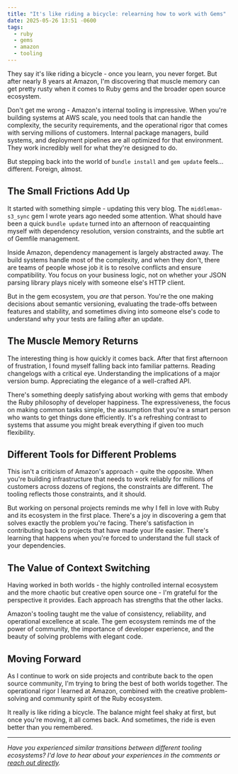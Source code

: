 ```yaml
---
title: "It's like riding a bicycle: relearning how to work with Gems"
date: 2025-05-26 13:51 -0600
tags:
  - ruby
  - gems
  - amazon
  - tooling
---
```


They say it's like riding a bicycle - once you learn, you never forget. But after nearly 8 years at Amazon, I'm discovering that muscle memory can get pretty rusty when it comes to Ruby gems and the broader open source ecosystem.

Don't get me wrong - Amazon's internal tooling is impressive. When you're building systems at AWS scale, you need tools that can handle the complexity, the security requirements, and the operational rigor that comes with serving millions of customers. Internal package managers, build systems, and deployment pipelines are all optimized for that environment. They work incredibly well for what they're designed to do.

But stepping back into the world of `bundle install` and `gem update` feels... different. Foreign, almost.

## The Small Frictions Add Up

It started with something simple - updating this very blog. The `middleman-s3_sync` gem I wrote years ago needed some attention. What should have been a quick `bundle update` turned into an afternoon of reacquainting myself with dependency resolution, version constraints, and the subtle art of Gemfile management.

Inside Amazon, dependency management is largely abstracted away. The build systems handle most of the complexity, and when they don't, there are teams of people whose job it is to resolve conflicts and ensure compatibility. You focus on your business logic, not on whether your JSON parsing library plays nicely with someone else's HTTP client.

But in the gem ecosystem, you *are* that person. You're the one making decisions about semantic versioning, evaluating the trade-offs between features and stability, and sometimes diving into someone else's code to understand why your tests are failing after an update.

## The Muscle Memory Returns

The interesting thing is how quickly it comes back. After that first afternoon of frustration, I found myself falling back into familiar patterns. Reading changelogs with a critical eye. Understanding the implications of a major version bump. Appreciating the elegance of a well-crafted API.

There's something deeply satisfying about working with gems that embody the Ruby philosophy of developer happiness. The expressiveness, the focus on making common tasks simple, the assumption that you're a smart person who wants to get things done efficiently. It's a refreshing contrast to systems that assume you might break everything if given too much flexibility.

## Different Tools for Different Problems

This isn't a criticism of Amazon's approach - quite the opposite. When you're building infrastructure that needs to work reliably for millions of customers across dozens of regions, the constraints are different. The tooling reflects those constraints, and it should.

But working on personal projects reminds me why I fell in love with Ruby and its ecosystem in the first place. There's a joy in discovering a gem that solves exactly the problem you're facing. There's satisfaction in contributing back to projects that have made your life easier. There's learning that happens when you're forced to understand the full stack of your dependencies.

## The Value of Context Switching

Having worked in both worlds - the highly controlled internal ecosystem and the more chaotic but creative open source one - I'm grateful for the perspective it provides. Each approach has strengths that the other lacks.

Amazon's tooling taught me the value of consistency, reliability, and operational excellence at scale. The gem ecosystem reminds me of the power of community, the importance of developer experience, and the beauty of solving problems with elegant code.

## Moving Forward

As I continue to work on side projects and contribute back to the open source community, I'm trying to bring the best of both worlds together. The operational rigor I learned at Amazon, combined with the creative problem-solving and community spirit of the Ruby ecosystem.

It really is like riding a bicycle. The balance might feel shaky at first, but once you're moving, it all comes back. And sometimes, the ride is even better than you remembered.

---

*Have you experienced similar transitions between different tooling ecosystems? I'd love to hear about your experiences in the comments or [reach out directly](/contact).*